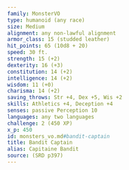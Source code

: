 ```yaml
---
family: MonsterVO
type: humanoid (any race)
size: Medium
alignment: any non-lawful alignment
armor_class: 15 (studded leather)
hit_points: 65 (10d8 + 20)
speed: 30 ft.
strength: 15 (+2)
dexterity: 16 (+3)
constitution: 14 (+2)
intelligence: 14 (+2)
wisdom: 11 (+0)
charisma: 14 (+2)
saving_throws: Str +4, Dex +5, Wis +2
skills: Athletics +4, Deception +4
senses: passive Perception 10
languages: any two languages
challenge: 2 (450 XP)
x_p: 450
id: monsters_vo.md#bandit-captain
title: Bandit Captain
alias: Capitaine Bandit
source: (SRD p397)
---
```


